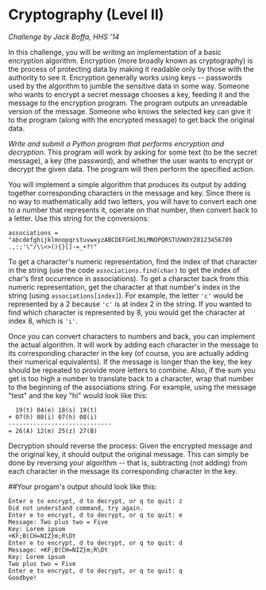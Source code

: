 # Cryptography (Level II)

*Challenge by Jack Boffa, HHS '14*

In this challenge, you will be writing an implementation of a basic encryption algorithm. Encryption 
(more broadly known as cryptography) is the process of protecting data by making it readable only by 
those with the authority to see it. Encryption generally works using keys -- passwords used by the 
algorithm to jumble the sensitive data in some way. Someone who wants to encrypt a secret message chooses 
a key, feeding it and the message to the encryption program. The program outputs an unreadable version 
of the message. Someone who knows the selected key can give it to the program (along with the encrypted 
message) to get back the original data.

*Write and submit a Python program that performs encryption and decryption*. This program will work by 
asking for some text (to be the secret message), a key (the password), and whether the user wants to 
encrypt or decrypt the given data. The program will then perform the specified action.

You will implement a simple algorithm that produces its output by adding together corresponding characters 
in the message and key. Since there is no way to mathematically add two letters, you will have to convert 
each one to a number that represents it, operate on that number, then convert back to a letter. Use 
this string for the conversions:

```
associations = "abcdefghijklmnopqrstuvwxyzABCDEFGHIJKLMNOPQRSTUVWXYZ0123456789 .,:;'\"/\\<>(){}[]-=_+?!"
```

To get a character's numeric representation, find the index of that character in the string (use the code
`associations.find(char)` to get the index of char's first occurrence in associations). To get a character 
back from this numeric representation, get the character at that number's index in the string (using 
`associations[index]`). For example, the letter `'c'` would be represented by a 2 because `'c'` is at index 
2 in the string. If you wanted to find which character is represented by 8, you would get the character 
at index 8, which is `'i'`.

Once you can convert characters to numbers and back, you can implement the actual algorithm. It will work 
by adding each character in the message to its corresponding character in the key (of course, you are 
actually adding their numerical equivalents). If the message is longer than the key, the key should be 
repeated to provide more letters to combine. Also, if the sum you get is too high a number to translate 
back to a character, wrap that number to the beginning of the associations string. For example, using the 
message "test" and the key "hi" would look like this:

```
  19(t) 04(e) 18(s) 19(t)
+ 07(h) 08(i) 07(h) 08(i)
-----------------------------
= 26(A) 12(m) 25(z) 27(B)
```

Decryption should reverse the process: Given the encrypted message and the original key, it should output 
the original message. This can simply be done by reversing your algorithm -- that is, subtracting (not 
adding) from each character in the message its corresponding character in the key.

##Your progam's output should look like this:

```
Enter e to encrypt, d to decrypt, or q to quit: z
Did not understand command, try again.
Enter e to encrypt, d to decrypt, or q to quit: e
Message: Two plus two = Five
Key: Lorem ipsum
+KF;B(CH=NIZ}m;R\Dt
Enter e to encrypt, d to decrypt, or q to quit: d
Message: +KF;B(CH=NIZ}m;R\Dt
Key: Lorem ipsum
Two plus two = Five
Enter e to encrypt, d to decrypt, or q to quit: q
Goodbye!
```
